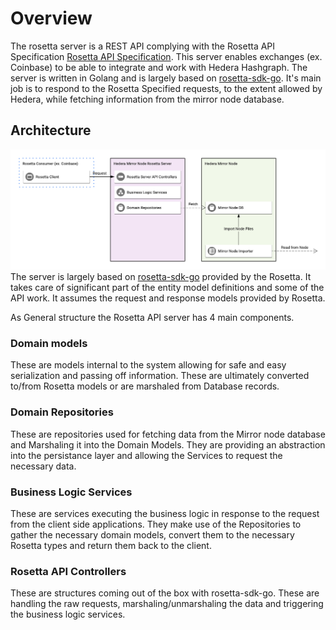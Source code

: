 # Overview
The rosetta server is a REST API complying with the Rosetta API Specification [Rosetta API Specification](https://www.rosetta-api.org/docs/welcome.html). This server enables exchanges (ex. Coinbase) to be able to integrate and work with Hedera Hashgraph. The server is written in Golang and is largely based on [rosetta-sdk-go](https://github.com/coinbase/rosetta-sdk-go).
It's main job is to respond to the Rosetta Specified requests, to the extent allowed by Hedera, while fetching information from the mirror node database.

## Architecture
![Hedera Mirror Node Rosetta API](images/rosetta-server.png)
The server is largely based on [rosetta-sdk-go](https://github.com/coinbase/rosetta-sdk-go) provided by the Rosetta. It takes care of significant part of the entity model definitions and some of the API work. It assumes the request and response models provided by Rosetta.

As General structure the Rosetta API server has 4 main components.
### Domain models
These are models internal to the system allowing for safe and easy serialization and passing off information. These are ultimately converted to/from Rosetta models or are marshaled from Database records.
### Domain Repositories
These are repositories used for fetching data from the Mirror node database and Marshaling it into the Domain Models. They are providing an abstraction into the persistance layer and allowing the Services to request the necessary data.
### Business Logic Services
These are services executing the business logic in response to the request from the client side applications. They make use of the Repositories to gather the necessary domain models, convert them to the necessary Rosetta types and return them back to the client.
### Rosetta API Controllers
These are structures coming out of the box with rosetta-sdk-go. These are handling the raw requests, marshaling/unmarshaling the data and triggering the business logic services.